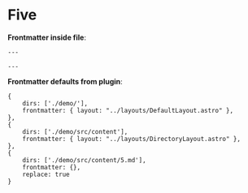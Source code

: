 # Five

**Frontmatter inside file**:

```
---

---
```

**Frontmatter defaults from plugin**:

```
{
    dirs: ['./demo/'],
    frontmatter: { layout: "../layouts/DefaultLayout.astro" },
},
{
    dirs: ['./demo/src/content'],
    frontmatter: { layout: "../layouts/DirectoryLayout.astro" },
},
{
    dirs: ['./demo/src/content/5.md'],
    frontmatter: {},
    replace: true
}
```